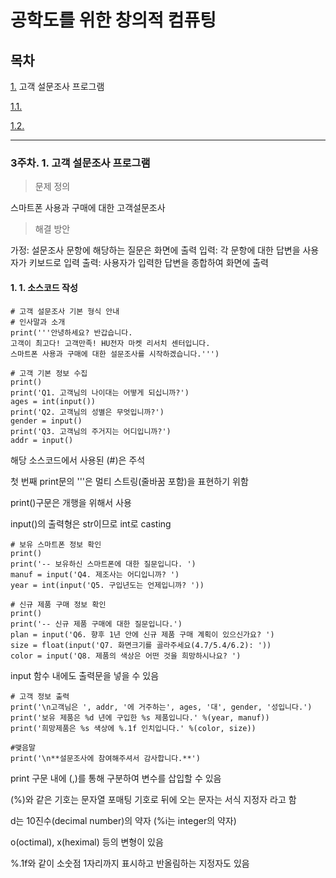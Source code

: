 # 공학도를 위한 창의적 컴퓨팅

## 목차

[1.](#3주차-1-고객-설문조사-프로그램) 고객 설문조사 프로그램

  [1.1.](#-----)

  [1.2.](#-----)

---

### 3주차. 1. 고객 설문조사 프로그램

> 문제 정의

스마트폰 사용과 구매에 대한 고객설문조사

> 해결 방안

가정: 설문조사 문항에 해당하는 질문은 화면에 출력
입력: 각 문항에 대한 답변을 사용자가 키보드로 입력
출력: 사용자가 입력한 답변을 종합하여 화면에 출력

#### 1. 1. 소스코드 작성

```
# 고객 설문조사 기본 형식 안내
# 인사말과 소개
print('''안녕하세요? 반갑습니다.
고객이 최고다! 고객만족! HU전자 마켓 리서치 센터입니다.
스마트폰 사용과 구매에 대한 설문조사를 시작하겠습니다.''')

# 고객 기본 정보 수집
print()
print('Q1. 고객님의 나이대는 어떻게 되십니까?')
ages = int(input())
print('Q2. 고객님의 성별은 무엇입니까?')
gender = input()
print('Q3. 고객님의 주거지는 어디입니까?')
addr = input()
```

해당 소스코드에서 사용된 (#)은 주석

첫 번째 print문의 '''은 멀티 스트링(줄바꿈 포함)을 표현하기 위함

print()구문은 개행을 위해서 사용

input()의 출력형은 str이므로 int로 casting

```
# 보유 스마트폰 정보 확인
print()
print('-- 보유하신 스마트폰에 대한 질문입니다. ')
manuf = input('Q4. 제조사는 어디입니까? ')
year = int(input('Q5. 구입년도는 언제입니까? '))

# 신규 제품 구매 정보 확인
print()
print('-- 신규 제품 구매에 대한 질문입니다.')
plan = input('Q6. 향후 1년 안에 신규 제품 구매 계획이 있으신가요? ')
size = float(input('Q7. 화면크기를 골라주세요(4.7/5.4/6.2): '))
color = input('Q8. 제품의 색상은 어떤 것을 희망하시나요? ')
```

input 함수 내에도 출력문을 넣을 수 있음

```
# 고객 정보 출력
print('\n고객님은 ', addr, '에 거주하는', ages, '대', gender, '성입니다.')
print('보유 제품은 %d 년에 구입한 %s 제품입니다.' %(year, manuf))
print('희망제품은 %s 색상에 %.1f 인치입니다.' %(color, size))

#맺음말
print('\n**설문조사에 참여해주셔서 감사합니다.**')
```

print 구문 내에 (,)를 통해 구분하여 변수를 삽입할 수 있음

(%)와 같은 기호는 문자열 포매팅 기호로 뒤에 오는 문자는 서식 지정자 라고 함

d는 10진수(decimal number)의 약자 (%i는 integer의 약자)

o(octimal), x(heximal) 등의 변형이 있음

%.1f와 같이 소숫점 1자리까지 표시하고 반올림하는 지정자도 있음
